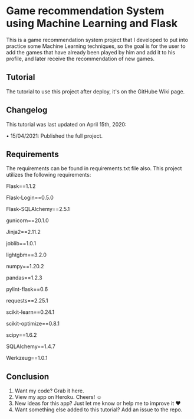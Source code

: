 # Game recommendation System using Machine Learning and Flask

This is a game recommendation system project that I developed to put into practice some Machine Learning techniques, so the goal is for the user to add the games that have already been played by him and add it to his profile, and later receive the recommendation of new games.

## Tutorial

The tutorial to use this project after deploy, it's on the GitHube Wiki page.

## Changelog

This tutorial was last updated on April 15th, 2020:

• 15/04/2021: Published the full project.

## Requirements

The requirements can be found in requirements.txt file also.
This project utilizes the following requirements:

Flask==1.1.2

Flask-Login==0.5.0

Flask-SQLAlchemy==2.5.1

gunicorn==20.1.0

Jinja2==2.11.2

joblib==1.0.1

lightgbm==3.2.0

numpy==1.20.2

pandas==1.2.3

pylint-flask==0.6

requests==2.25.1

scikit-learn==0.24.1

scikit-optimize==0.8.1

scipy==1.6.2

SQLAlchemy==1.4.7

Werkzeug==1.0.1

## Conclusion

1) Want my code? Grab it here.
2) View my app on Heroku. Cheers! ☺
3) New ideas for this app? Just let me know or help me to improve it ♥
4) Want something else added to this tutorial? Add an issue to the repo.
